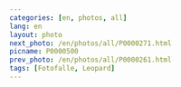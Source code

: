 ```yaml
---
categories: [en, photos, all]
lang: en
layout: photo
next_photo: /en/photos/all/P0000271.html
picname: P0000500
prev_photo: /en/photos/all/P0000261.html
tags: [Fotofalle, Leopard]
---
```

